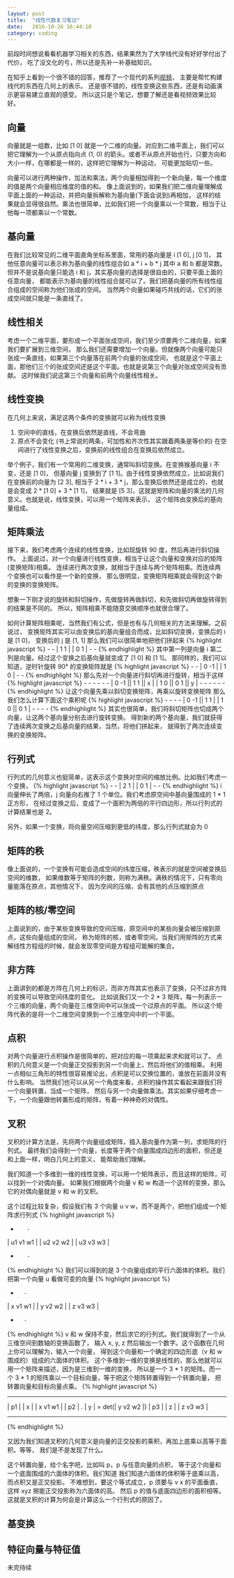 ```yaml
---
layout: post
title:  "线性代数复习笔记"
date:   2016-10-26 16:44:10
category: coding
---
```


前段时间想说看看机器学习相关的东西，结果果然为了大学线代没有好好学付出了代价，
吃了没文化的亏，所以还是先补一补基础知识。

在知乎上看到一个很不错的回答，推荐了一个现代的系列[视频](http://www.bilibili.com/video/av6731067/)，
主要是帮忙构建线代的东西在几何上的表示。
还是很不错的，线性变换这些东西，还是有动画演示更容易建立直观的感受。
所以这只是个笔记，想要了解还是看视频效果比较好。

## 向量
向量就是一组数，比如 [1 0] 就是一个二维的向量。对应到二维平面上，我们可以把它理解为一个从原点指向点
(1, 0) 的箭头。或者不从原点开始也行，只要方向和大小一样，在哪都是一样的，这样把它理解为一种运动，
可能更加贴切一些。

向量可以进行两种操作，加法和乘法，两个向量相加得到一个新向量，每一个维度的值是两个向量相应维度的值的和。
像上面说到的，如果我们把二维向量理解成平面上面的一种运动，并把向量拆解称为基向量(下面会说到)再相加，
这样的结果就会显得很自然。乘法也很简单，比如我们把一个向量乘以一个常数，相当于让他每一项都乘以一个常数。

## 基向量
在我们比较常见的二维平面直角坐标系里面，常用的基向量是 i [1 0], j [0 1]，
其他任意向量可以表示称为基向量的线性组合如 a * i + b * j 其中 a 和 b 都是常数。
但并不是说基向量只能选 i 和 j，其实基向量的选择是很自由的，只要平面上面的任意向量，
都能表示为基向量的线性组合就可以了。我们把基向量的所有线性组合组成的空间称为他们张成的空间。
当然两个向量如果碰巧共线的话，它们的张成空间就只能是一条直线了。

## 线性相关
考虑一个二维平面，要形成一个平面张成空间，我们至少须要两个二维向量，如果我们要扩展到三维空间，
那么我们还需要增加一个向量。但就像两个向量可能只张成一条直线，如果第三个向量落在前两个向量的张成空间，
也就是这个平面上面，那他们三个的张成空间还是这个平面。也就是说第三个向量对张成空间没有贡献。
这时候我们说这第三个向量和前两个向量线性相关。

## 线性变换
在几何上来说，满足这两个条件的变换就可以称为线性变换
1. 空间中的直线，在变换后依然是直线，不会弯曲
2. 原点不会变化
(书上常说的两条，可加性和齐次性其实跟着两条是等价的)
在空间进行了线性变换之后，变换前的线性组合在变换后依然成立。

举个例子，我们有一个常用的二维变换，通常叫斜切变换。在变换猴基向量 i 不变，还是 [1 0]，
但基向量 j 变换到了 [1 1]。由于线性变换依然成立，比如说我们在变换前的向量为 [2 3],
相当于 2 * i + 3 * j，那么变换后依然还是成立的，也就是会变成 2 * [1 0] + 3 * [1 1]，
结果就是 [5 3]，这就是矩阵和向量的乘法的几何意义。也就是说，线性变换，可以用一个矩阵来表示，
这个矩阵由变换后的基向量组成。

## 矩阵乘法
接下来，我们考虑两个连续的线性变换，比如现旋转 90 度，然后再进行斜切操作。
上面说过，对一个向量进行线性变换，相当于让这个向量和变换对应的矩阵(变换矩阵)相乘。
连续进行两次变换，就相当于连续与两个矩阵相乘。而连续两个变换也可以看作是一个新的变换，
那么很明显，变换矩阵相乘就会得到这个新的变换的变换矩阵。

想象一下刚才说的旋转和斜切操作，先做旋转再做斜切，和先做斜切再做旋转得到的结果是不同的。
所以，矩阵相乘不能随意交换顺序也就很合理了。

如何计算矩阵相乘呢，当然我们有公式，但是也有与几何相关的方法来理解。之前说过，
变换矩阵其实可以由变换后的基向量组合而成，比如斜切变换，变换后的 i 是 [1 0]，
变换后的 j 是 [1, 1] 那么我们可以很简单地把他们拼起来
{% highlight javascript %}
     -   - 
    | 1 1 |
    | 0 1 |
     -   - 
{% endhighlight %}
其中第一列是向量 i 第二列是向量。经过这个变换之后基向量就变成了 [1 0] 和 [1 1]。
那同样的，我们可以知道，逆时针旋转 90° 的变换矩阵就是
{% highlight javascript %}
     -    - 
    | 0 -1 |
    | 1  0 |
     -    - 
{% endhighlight %}
那么先对一个向量进行斜切再进行旋转，相当于这样
{% highlight javascript %}
     -    -  -   -  - -
    | 0 -1 || 1 1 || x |
    | 1  0 || 0 1 || y |
     -    -  -   -  - -
{% endhighlight %}
让这个向量先乘以斜切变换矩阵，再乘以旋转变换矩阵
那么我们怎么计算下面这个乘积呢
{% highlight javascript %}
     -    -  -   - 
    | 0 -1 || 1 1 |
    | 1  0 || 0 1 |
     -    -  -   - 
{% endhighlight %}
其实也很简单，我们将斜切矩阵也切成两个向量，让这两个基向量分别去进行旋转变换。
得到新的两个基向量，我们就获得了连续两次变换之后基向量的结果，当然，将他们拼起来，
就得到了两次连续变换的变换矩阵。

## 行列式
行列式的几何意义也挺简单，这表示这个变换对空间的缩放比例。比如我们考虑一个变换，
{% highlight javascript %}
     -   -
    | 2 1 |
    | 0 1 |
     -   -
{% endhighlight %}
i 向量伸长了两倍，j 向量向右推了 1 个单位。我们考虑原空间中基向量围成的 1 * 1 正方形，
在经过变换之后，变成了一个面积为两倍的平行四边形，所以行列式的计算结果也是 2。

另外，如果一个变换，将向量空间压缩到更低的纬度，那么行列式就会为 0

## 矩阵的秩
像上面说的，一个变换有可能会造成空间的纬度压缩，秩表示的就是空间被变换后空间的维数，
如果维数等于矩阵的列数，则称为满秩。满秩的情况下，只有零向量能落在原点，其他情况下，
因为空间的压缩，会有其他的点压缩到原点

## 矩阵的核/零空间
上面说到的，由于某些变换导致的空间压缩，原空间中的某些向量会被压缩到原点，这些向量组成的空间，
称为矩阵的核，或者零空间。当我们用矩阵的方式来解线性方程组的时候，就会发现零空间是方程组可能解的集合。

## 非方阵
上面讲到的都是方阵在几何上的标识，而非方阵其实也表示了变换，只不过非方阵的变换可以导致空间纬度的变化。
比如说我们又一个 2 * 3 矩阵，每一列表示一个三维的向量，两个向量在三维空间中可以张成一个过原点的平面。
所以这个矩阵代表的是将一个二维空间变换到一个三维空间中的一个平面。

## 点积
对两个向量进行点积操作是很简单的，把对应的每一项乘起来求和就可以了。
点积的几何意义是一个向量正交投影到另一个向量上，然后将他们的值相乘。
利用一点相似三角形的特性很容易推论出，点积是可以交换位置的，谁放在前面并没有什么影响。
当然我们也可以从另一个角度来看，点积的操作其实看起来跟我们将一个向量转置，当成一个矩阵，
然后与另一个向量做乘法。其实如果仔细考虑一下，一个向量跟他转置形成的矩阵，有着一种神奇的对偶性。

## 叉积
叉积的计算方法是，先将两个向量组成矩阵，插入基向量作为第一列，求矩阵的行列式。
最终我们会得到一个向量，长度等于两个向量围成四边形的面积，但还是和上面一样，明白几何上的意义，
能帮助我们理解。

我们知道一个多维到一维的线性变换，可以用一个矩阵表示，而且这样的矩阵，可以找到一个对偶向量。
如果我们根据两个向量 v 和 w 构造一个这样的变换，那么它的对偶向量就是 v 和 w 的叉积。

这个过程比较复杂，假设我们有 3 个向量 u v w，而不是两个，把他们组成一个矩阵求行列式
{% highlight javascript %}
 -        -
| u1 v1 w1 |
| u2 v2 w2 |
| u3 v3 w3 |
 -        -
{% endhighlight %}
我们可以得到的是 3 个向量组成的平行六面体的体积。我们把第一个向量 u 看做可变的向量
{% highlight javascript %}
 -       -
| x v1 w1 |
| y v2 w2 |
| z v3 w3 |
 -       -
{% endhighlight %}
v 和 w 保持不变，然后求它的行列式。我们就得到了一个从三维空间到数轴的变换函数了，
输入 x, y, z 然后输出一个数字。这个函数在几何上你可以理解为，输入一个向量，
得到这个向量和一个确定的四边形底（v 和 w 围成的）组成的六面体的体积。
这个多维到一维的变换是线性的，那么他就可以用一个矩阵来描述，因为是三维到一维的变换，
所以是一个 3 * 1 的矩阵。而一个 3 * 1 的矩阵乘以一个目标向量，等于把这个矩阵转置得到一个转置向量，
把转置向量和目标向量点乘。
{% highlight javascript %}
 -  -     - -          -       -
| p1 |   | x |        | x v1 w1 |
| p2 | . | y |  = det(| y v2 w2 |)
| p3 |   | z |        | z v3 w3 |
 -  -     - -          -       -
{% endhighlight %}

又因为我们知道叉积的几何意义是向量的正交投影的乘积，再加上底乘以高等于面积。等等，
我们是不是发现了什么。

这个转置向量，给个名字吧，比如叫 p，p 与任意向量的点积，
等于这个向量和一个底面围成的六面体的体积。我们知道
我们知道六面体的体积等于底乘以高，而点积又是正交投影。
不难想到，要这个等式成立，p 须要与 v x 的平面垂直，这样 xyz 擦能正交投影称为六面体的高。
然后 p 的值与底面四边形的面积相等。这就是叉积的计算为何会是计算这么一个行列式的原因了。

## 基变换
## 特征向量与特征值


未完待续

